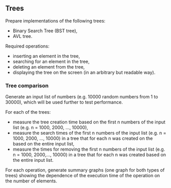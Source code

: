 ## Trees

Prepare implementations of the following trees:
- Binary Search Tree (BST tree),
- AVL tree.

Required operations:
- inserting an element in the tree,
- searching for an element in the tree,
- deleting an element from the tree,
- displaying the tree on the screen (in an arbitrary but readable way).

### Tree comparison
Generate an input list of numbers (e.g. 10000 random numbers from 1 to
30000), which will be used further to test performance.

For each of the trees:
- measure the tree creation time based on the first n numbers of the input list
(e.g. n = 1000, 2000, ..., 10000),
- measure the search times of the first n numbers of the input list (e.g. n = 1000,
2000, ..., 10000) in a tree that for each n was created on the
based on the entire input list,
- measure the times for removing the first n numbers of the input list (e.g. n = 1000, 2000,..., 10000) in a tree that for each n was created based on the entire
input list.

For each operation, generate summary graphs (one graph for both types of
trees) showing the dependence of the execution time of the operation on the number of elements.